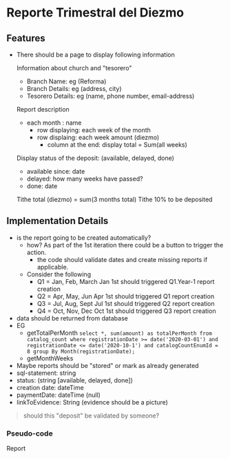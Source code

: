 
# Reporte Trimestral del Diezmo

## Features
 - There should be a page to display following information
 
   Information about church and "tesorero"
   - Branch Name: eg (Reforma)
   - Branch Details: eg (address, city)
   - Tesorero Details: eg (name, phone number, email-address)
   
   Report description
   - each month : name
     - row displaying: each week of the month
     - row displaing: each week amount (diezmo)
       - column at the end: display total = Sum(all weeks)
       
    Display status of the deposit: (available, delayed, done)
     - available since: date
     - delayed: how many weeks have passed?
     - done: date
     
     Tithe total (diezmo) = sum(3 months total)
     Tithe 10% to be deposited
     
     
## Implementation Details
 - is the report going to be created automatically?
    - how? As part of the 1st iteration there could be a button to trigger the action.
      - the code should validate dates and create missing reports if applicable.
    - Consider the following
      - Q1 = Jan, Feb, March
        Jan 1st should triggered Q1.Year-1 report creation
      - Q2 = Apr, May, Jun
        Apr 1st should triggered Q1 report creation
      - Q3 = Jul, Aug, Sept
        Jul 1st should triggered Q2 report creation
      - Q4 = Oct, Nov, Dec
        Oct 1st should triggered Q3 report creation
 - data should be returned from database
  - EG 
    - getTotalPerMonth 
    `select *, sum(amount) as totalPerMonth from catalog_count where registrationDate >= date('2020-03-01') and registrationDate <= date('2020-10-1') and catalogCountEnumId = 8 group By Month(registrationDate);`
    - getMonthWeeks
 - Maybe reports should be "stored" or mark as already generated
  - sql-statement: string
  - status: (string [available, delayed, done])
  - creation date: dateTime
  - paymentDate: dateTime (null)
  - linkToEvidence: String (evidence should be a picture)
  > should this "deposit" be validated by someone?
  
 ### Pseudo-code
 Report 
